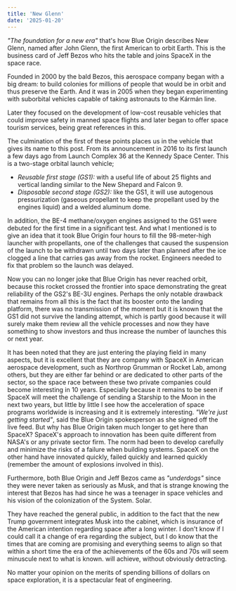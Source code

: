 ```yaml
---
title: 'New Glenn'
date: '2025-01-20'
---
```


*"The foundation for a new era"* that's how Blue Origin describes New Glenn, named after John Glenn, the first American to orbit Earth. This is the business card of Jeff Bezos who hits the table and joins SpaceX in the space race. 

Founded in 2000 by the bald Bezos, this aerospace company began with a big dream: to build colonies for millions of people that would be in orbit and thus preserve the Earth. And it was in 2005 when they began experimenting with suborbital vehicles capable of taking astronauts to the Kármán line.

Later they focused on the development of low-cost reusable vehicles that could improve safety in manned space flights and later began to offer space tourism services, being great references in this.

The culmination of the first of these points places us in the vehicle that gives its name to this post. From its announcement in 2016 to its first launch a few days ago from Launch Complex 36 at the Kennedy Space Center. This is a two-stage orbital launch vehicle;
- *Reusable first stage (GS1):* with a useful life of about 25 flights and vertical landing similar to the New Shepard and Falcon 9. 
- *Disposable second stage (GS2):* like the GS1, it will use autogenous pressurization (gaseous propellant to keep the propellant used by the engines liquid) and a welded aluminum dome.

In addition, the BE-4 methane/oxygen engines assigned to the GS1 were debuted for the first time in a significant test. And what I mentioned is to give an idea that it took Blue Origin four hours to fill the 98-meter-high launcher with propellants, one of the challenges that caused the suspension of the launch to be withdrawn until two days later than planned after the ice clogged a line that carries gas away from the rocket. Engineers needed to fix that problem so the launch was delayed.

Now you can no longer joke that Blue Origin has never reached orbit, because this rocket crossed the frontier into space demonstrating the great reliability of the GS2's BE-3U engines. Perhaps the only notable drawback that remains from all this is the fact that its booster onto the landing platform, there was no transmission of the moment but it is known that the GS1 did not survive the landing attempt, which is partly good because it will surely make them review all the vehicle processes and now they have something to show investors and thus increase the number of launches this or next year.

It has been noted that they are just entering the playing field in many aspects, but it is excellent that they are company with SpaceX in American aerospace development, such as Northrop Grumman or Rocket Lab, among others, but they are either far behind or are dedicated to other parts of the sector, so the space race between these two private companies could become interesting in 10 years. Especially because it remains to be seen if SpaceX will meet the challenge of sending a Starship to the Moon in the next two years, but little by little I see how the acceleration of space programs worldwide is increasing and it is extremely interesting.  *"We're just getting started"*, said the Blue Origin spokesperson as she signed off the live feed. But why has Blue Origin taken much longer to get here than SpaceX? SpaceX's approach to innovation has been quite different from NASA's or any private sector firm. The norm had been to develop carefully and minimize the risks of a failure when building systems. SpaceX on the other hand have innovated quickly, failed quickly and learned quickly (remember the amount of explosions involved in this).

Furthermore, both Blue Origin and Jeff Bezos came as *"underdogs"* since they were never taken as seriously as Musk, and that is strange knowing the interest that Bezos has had since he was a teenager in space vehicles and his vision of the colonization of the System. Solar. 

They have reached the general public, in addition to the fact that the new Trump government integrates Musk into the cabinet, which is insurance of the American intention regarding space after a long winter. I don't know if I could call it a change of era regarding the subject, but I do know that the times that are coming are promising and everything seems to align so that within a short time the era of the achievements of the 60s and 70s will seem minuscule next to what is known. will achieve, without obviously detracting.

No matter your opinion on the merits of spending billions of dollars on space exploration, it is a spectacular feat of engineering.